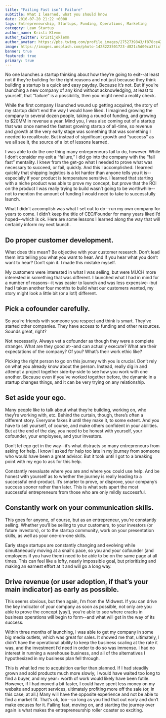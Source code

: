 ```yaml
---
title: "Failing Fast isn’t Failure"
subtitle: What I learned, what you should know
date: 2016-07-20 21:22 +0000
tags: Entrepreneurship, Startups, Funding, Operations, Marketing
category: Lean Startup
author_name: Kristi Klemm
author_twitter: kristijoklemm
author_avatar: https://pbs.twimg.com/profile_images/2752739843/f878ce42bbeb25aec4c29e24240ae98d.png
image: https://images.unsplash.com/photo-1428223501723-d821c5d00ca3?ixlib=rb-0.3.5&q=80&fm=jpg&crop=entropy&s=e5bd1e83a3aa65c5853fd3a7951d0816
banner: true
featured: true
primary: true
---
```


No one launches a startup thinking about how they’re going to exit--at least not if they’re building for the right reasons and not just because they think building a startup is a quick and easy payday. Because it’s not. But if you’re launching a new company of any kind without acknowledging, at least to yourself, that “failure” is a possibility, then you might need a reality check.

While the first company I launched wound up getting acquired, the story of my startup didn’t end the way I would have liked. I imagined growing the company to several dozen people, taking a round of funding, and growing to $20MM in revenue a year. Mind you, I was also coming out of a startup that was once named the fastest growing startup of all-time, so revenue and growth at the very early stage was something that was something I needed to recalibrate. But instead of significant growth and “success” as we all see it,  the source of a lot of lessons learned. 

I was able to do the one thing many entrepreneurs fail to do, however. While I don’t consider my exit a “failure,” I did go into the company with the “fail fast” mentality. I knew from the get-go what I needed to prove what was necessary to succeed, or fail, quickly. And this I accomplished. I learned quickly that shipping logistics is a lot harder than anyone tells you it is--especially if your product is temperature sensitive. I learned that starting with a niche product was able to prove my concept, but prove that the ROI on the product I was really trying to build wasn’t going to be worthwhile--not to mention the amount of funding I would need to take to successfully launch. 

What I didn’t accomplish was what I set out to do--run my own company for years to come. I didn’t keep the title of CEO/Founder for many years liked I’d hoped--which is ok. Here are some lessons I learned along the way that will certainly inform my next launch.

## Do proper customer development.

What does this mean? Be objective with your customer research. Don’t lead them into telling you what you want to hear. And if you hear what you don’t want to hear? Don’t spin it. I made this mistake myself. 

My customers were interested in what I was selling, but were MUCH more interested in something that was different. I launched what I had in mind for a number of reasons--it was easier to launch and was less expensive--but had I taken another four months to build what our customers wanted, my story might look a little bit (or a lot!) different.

## Pick a cofounder carefully. 

So you’re friends with someone you respect and think is smart. They’ve started other companies. They have access to funding and other resources. Sounds great, right?

Not necessarily. Always vet a cofounder as though they were a complete stranger. What are they good at--and can actually execute? What are their expectations of the company? Of you? What’s their work ethic like? 

Picking the right person to go on this journey with you is crucial. Don’t rely on what you already know about the person. Instead, really dig in and attempt a project together side-by-side to see how you work with one another. Because even if you’ve worked together before, the dynamic in a startup changes things, and it can be very trying on any relationship.

## Set aside your ego. 

Many people like to talk about what they’re building, working on, who they’re working with, etc. Behind the curtain, though, there’s often a different story.
Everyone fakes it until they make it, to some extent. And you have to sell yourself, of course, and make others confident in your abilities. But at the end of the day, you need to be honest with yourself, your cofounder, your employees, and your investors. 

Don’t let ego get in the way--it’s what distracts so many entrepreneurs from asking for help. I know I asked for help too late in my journey from someone who would have been a great advisor. But it took until I got to a breaking point with my ego to ask for this help. 

Constantly reevaluate where you are and where you could use help. And be honest with yourself as to whether the journey is really leading to a successful end-product. It’s smarter to prove, or disprove, your company’s success sooner rather than later. This is what sets apart the most successful entrepreneurs from those who are only mildly successful.

## Constantly work on your communication skills. 

This goes for anyone, of course, but as an entrepreneur, you’re constantly selling. Whether you’ll be selling to your customers, to your investors (or future investors), or to the startup community, work on your presentation skills, as well as your one-on-one skills. 

Early stage startups are constantly changing and evolving while simultaneously moving at a snail’s pace, so you and your cofounder (and employees if you have them) need to be able to be on the same page at all times. This can feel like a lofty, nearly impossible goal, but prioritizing and making an earnest effort at it and will go a long way.

## Drive revenue (or user adoption, if that’s your main indicator) as early as possible. 

This seems obvious, but then again, I’m from the Midwest. If you can drive the key indicator of your company as soon as possible, not only are you able to prove the concept (yay!), you’re able to see where cracks in business operations will begin to form--and what will get in the way of its success.

Within three months of launching, I was able to get my company in some big media outlets, which was great for sales. It showed me that, ultimately, I didn’t have the operational ability to keep the business scaling at the rate it was, and the investment I’d need in order to do so was immense. I had no interest in running a warehouse business, and all of the alternatives I hypothesized in my business plan fell through. 

This is what led me to acquisition earlier than planned. If I had steadily grown and sold products much more slowly, I would have waited too long to find a buyer, and my year+ worth of work would likely have been futile. However, if I had moved a bit faster, I could have spent less money on my website and support services, ultimately profiting more off the sale (or, in this case, at all.) Many will have the opposite experience and not be able to find a market fit. That’s ok, too--so long as you find that out early and don’t make excuses for it. Failing fast, moving on, and starting the journey over again is what makes the entrepreneurship roller coaster so exciting.
